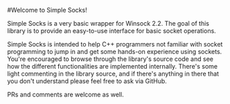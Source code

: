 #Welcome to Simple Socks!

Simple Socks is a very basic wrapper for Winsock 2.2.
The goal of this library is to provide an easy-to-use interface for basic socket operations.

Simple Socks is intended to help C++ programmers not familiar with socket programming to jump in and get some hands-on experience using sockets. You're encouraged to browse through the library's source code and see how the different functionalities are implemented internally. There's some light commenting in the library source, and if there's anything in there that you don't understand please feel free to ask via GitHub.

PRs and comments are welcome as well.
